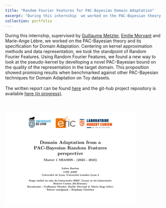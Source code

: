 ```yaml
---
title: "Random Fourier Features for PAC-Bayesian Domain Adaptation"
excerpt: "During this internship  we worked on the PAC-Bayesian theory and its specification for Domain Adaptation. We develloped a novel PAC-Bayesian bound on data representation suitable for a Domain Adaptation task. <br/>  <br/>"
collection: portfolio
---
```

During this internship, supervised by [Guillaume Metzler](https://guillaumemetzler.github.io/), [Emilie Morvant](https://emorvant.github.io/) and Marie-Ange Lèbre, we worked on the PAC-Bayesian theory and its specification for Domain Adaptation. Centering on kernel approximation methods and data representation, we took the standpoint of Random Fourier Features. Using Random Fourier Features, we found a new way to look at the pseudo-kernel by develloping a novel PAC-Bayesian bound on the quality of the representation in the target domain. This proposition showed promising results when benchmarked against other PAC-Bayesian techniques for Domain Adaptation on Toy datasets.
<br/>
<br/>
The written report can be found [here](https://julienbastian.github.io/files/Domain%20Adaptation%20from%20a%20PAC-Bayesian%20Random%20Features%20perspective.pdf) and the git-hub project repository is available [here (in progress)](https://github.com/JulienBastian/Stage-Julien).
<br/>

[<br/> <br/> <img src='/images/fiche_stage_PBDA.png'
              height=300px>](https://julienbastian.github.io/files/Domain%20Adaptation%20from%20a%20PAC-Bayesian%20Random%20Features%20perspective.pdf)
              

